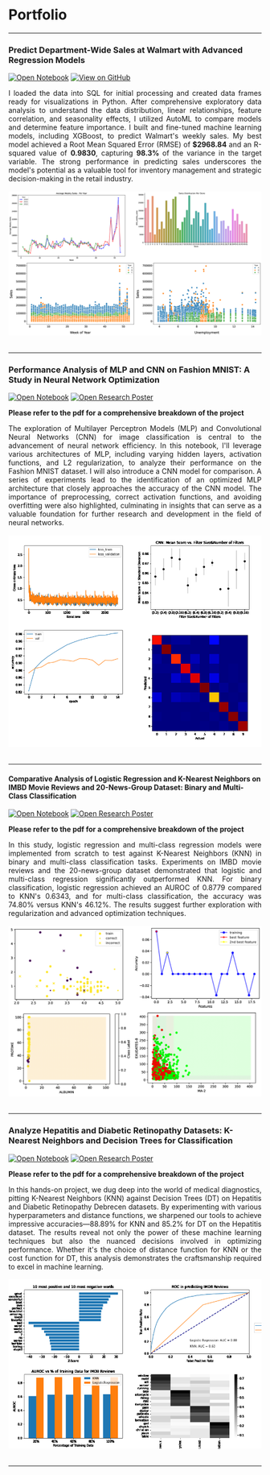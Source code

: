 # Portfolio

---



### Predict Department-Wide Sales at Walmart with Advanced Regression Models

[![Open Notebook](https://img.shields.io/badge/Jupyter-Open_Notebook-blue?logo=Jupyter)](https://github.com/dgebenicolas/Walmart-Stores-Sales-Predictions/blob/main/Walmart_Sales_Forecasting.ipynb)
[![View on GitHub](https://img.shields.io/badge/GitHub-View_on_GitHub-blue?logo=GitHub)](https://github.com/dgebenicolas/Walmart-Stores-Sales-Predictions)

<div style="text-align: justify">I loaded the data into SQL for initial processing and created data frames ready for visualizations in Python. After comprehensive exploratory data analysis to understand the data distribution, linear relationships, feature correlation, and seasonality effects, I utilized AutoML to compare models and determine feature importance. I built and fine-tuned machine learning models, including XGBoost, to predict Walmart's weekly sales. My best model achieved a Root Mean Squared Error (RMSE) of  <b>$2968.84</b>  and an R-squared value of  <b>0.9830</b>, capturing <b>98.3% </b> of the variance in the target variable. The strong performance in predicting sales underscores the model's potential as a valuable tool for inventory management and strategic decision-making in the retail industry.</div>
<br>
<center><img src="images/combined_plots6.png"/></center>
<br>

---

### Performance Analysis of MLP and CNN on Fashion MNIST: A Study in Neural Network Optimization
[![Open Notebook](https://img.shields.io/badge/Jupyter-Open_Notebook-blue?logo=Jupyter)](projects/COMP551_A3.html)
[![Open Research Poster](https://img.shields.io/badge/PDF-Open_Research_Poster-blue?logo=adobe-acrobat-reader&logoColor=white)](pdf/551reportA3.pdf)

<b>Please refer to the pdf for a comprehensive breakdown of the project</b>

<div style="text-align: justify">The exploration of Multilayer Perceptron Models (MLP) and Convolutional Neural Networks (CNN) for image classification is central to the advancement of neural network efficiency. In this notebook, I'll leverage various architectures of MLP, including varying hidden layers, activation functions, and L2 regularization, to analyze their performance on the Fashion MNIST dataset. I will also introduce a CNN model for comparison. A series of experiments lead to the identification of an optimized MLP architecture that closely approaches the accuracy of the CNN model. The importance of preprocessing, correct activation functions, and avoiding overfitting were also highlighted, culminating in insights that can serve as a valuable foundation for further research and development in the field of neural networks.</div>
<br>
<center><img src="images/combined_plotsNN.png"/></center>
<br>

---

#### Comparative Analysis of Logistic Regression and K-Nearest Neighbors on IMBD Movie Reviews and 20-News-Group Dataset: Binary and Multi-Class Classification
[![Open Notebook](https://img.shields.io/badge/Jupyter-Open_Notebook-blue?logo=Jupyter)](projects/COMP551_A2-4.html)
[![Open Research Poster](https://img.shields.io/badge/PDF-Open_Research_Poster-blue?logo=adobe-acrobat-reader&logoColor=white)](pdf/551reportA2.pdf)

<b>Please refer to the pdf for a comprehensive breakdown of the project</b>

<div style="text-align: justify">In this study, logistic regression and multi-class regression models were implemented from scratch to test against K-Nearest Neighbors (KNN) in binary and multi-class classification tasks. Experiments on IMBD movie reviews and the 20-news-group dataset demonstrated that logistic and multi-class regression significantly outperformed KNN. For binary classification, logistic regression achieved an AUROC of 0.8779 compared to KNN's 0.6343, and for multi-class classification, the accuracy was 74.80% versus KNN's 46.12%. The results suggest further exploration with regularization and advanced optimization techniques.</div>

<br>
<center><img src="images/combined_plots3.png"/></center>
<br>

---

### Analyze Hepatitis and Diabetic Retinopathy Datasets: K-Nearest Neighbors and Decision Trees for Classification
[![Open Notebook](https://img.shields.io/badge/Jupyter-Open_Notebook-blue?logo=Jupyter)](projects/COMP551_A1.html)
[![Open Research Poster](https://img.shields.io/badge/PDF-Open_Research_Poster-blue?logo=adobe-acrobat-reader&logoColor=white)](pdf/551report_A1.pdf)

<b>Please refer to the pdf for a comprehensive breakdown of the project</b>

<div style="text-align: justify">In this hands-on project, we dug deep into the world of medical diagnostics, pitting K-Nearest Neighbors (KNN) against Decision Trees (DT) on Hepatitis and Diabetic Retinopathy Debrecen datasets. By experimenting with various hyperparameters and distance functions, we sharpened our tools to achieve impressive accuracies—88.89% for KNN and 85.2% for DT on the Hepatitis dataset. The results reveal not only the power of these machine learning techniques but also the nuanced decisions involved in optimizing performance. Whether it's the choice of distance function for KNN or the cost function for DT, this analysis demonstrates the craftsmanship required to excel in machine learning.</div>

<br>
<center><img src="images/combined_plots2.png"/></center>
<br>

---




